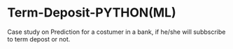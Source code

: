 # Term-Deposit-PYTHON(ML)
 Case study  on Prediction for a costumer in a bank, if he/she will subbscribe to term depost or not. 

